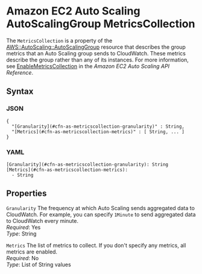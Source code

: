 # Amazon EC2 Auto Scaling AutoScalingGroup MetricsCollection<a name="aws-properties-as-metricscollection"></a>

The `MetricsCollection` is a property of the [AWS::AutoScaling::AutoScalingGroup](aws-properties-as-group.md) resource that describes the group metrics that an Auto Scaling group sends to CloudWatch\. These metrics describe the group rather than any of its instances\. For more information, see [EnableMetricsCollection](http://docs.aws.amazon.com/autoscaling/ec2/APIReference/API_EnableMetricsCollection.html) in the *Amazon EC2 Auto Scaling API Reference*\.

## Syntax<a name="w3ab2c21c14d107b5"></a>

### JSON<a name="aws-properties-as-metricscollection-syntax.json"></a>

```
{
  "[Granularity](#cfn-as-metricscollection-granularity)" : String,
  "[Metrics](#cfn-as-metricscollection-metrics)" : [ String, ... ]
}
```

### YAML<a name="aws-properties-as-metricscollection-syntax.yaml"></a>

```
[Granularity](#cfn-as-metricscollection-granularity): String
[Metrics](#cfn-as-metricscollection-metrics):
  - String
```

## Properties<a name="w3ab2c21c14d107b7"></a>

`Granularity`  <a name="cfn-as-metricscollection-granularity"></a>
The frequency at which Auto Scaling sends aggregated data to CloudWatch\. For example, you can specify `1Minute` to send aggregated data to CloudWatch every minute\.  
*Required*: Yes  
*Type*: String

`Metrics`  <a name="cfn-as-metricscollection-metrics"></a>
The list of metrics to collect\. If you don't specify any metrics, all metrics are enabled\.  
*Required*: No  
*Type*: List of String values